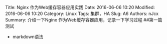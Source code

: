 Title: Nginx 作为Web缓存容器应用实践
Date: 2016-06-06 10:20
Modified: 2016-06-06 10:20
Category: Linux
Tags: 集群，HA
Slug: A6
Authors: nJcx
Summary: 介绍一下Nginx 作为Web缓存容器应用，记录一下学习过程
##第一篇测试
- markdown语法
